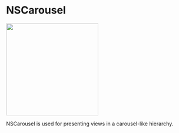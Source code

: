 # NSCarousel

<img src="https://github.com/phoenixxial/NSCarousel/blob/master/images/NSCarousel_demo.gif" width = "250px"/>

NSCarousel is used for presenting views in a carousel-like hierarchy.

